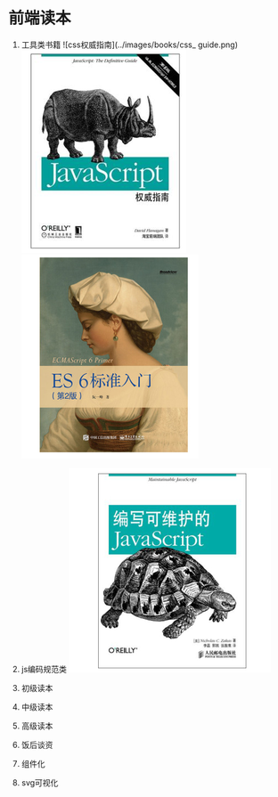 
# 前端读本

1. 工具类书籍
      ![css权威指南](../images/books/css_ guide.png)
      ![js权威指南](../images/books/js_guide.png)
    ![ES6](../images/books/ES6.png)


2. js编码规范类
   ![编写可维护的js](../images/books/maintenance_js.png)
3. 初级读本
4. 中级读本
5. 高级读本
6. 饭后谈资
7. 组件化
8. svg可视化